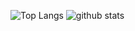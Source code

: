 ![Top Langs](https://github-readme-stats.vercel.app/api/top-langs/?username=alyjahndungu&hide=html)
![github stats](https://github-readme-stats.vercel.app/api?username=alyjahndungu&show_icons=true&count_private=true&line_height=33)

